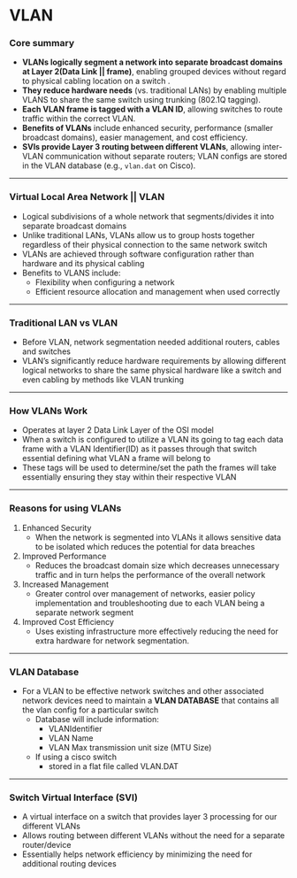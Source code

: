 # VLAN

### Core summary

- **VLANs logically segment a network into separate broadcast domains at Layer 2(Data Link || frame)**, enabling grouped devices without regard to physical cabling location on a switch .
- **They reduce hardware needs** (vs. traditional LANs) by enabling multiple VLANS to share the same switch using trunking (802.1Q tagging).
- **Each VLAN frame is tagged with a VLAN ID**, allowing switches to route traffic within the correct VLAN.
- **Benefits of VLANs** include enhanced security, performance (smaller broadcast domains), easier management, and cost efficiency.
- **SVIs provide Layer 3 routing between different VLANs**, allowing inter-VLAN communication without separate routers; VLAN configs are stored in the VLAN database (e.g., `vlan.dat` on Cisco).

---

### Virtual Local Area Network || VLAN

- Logical subdivisions of a whole network that segments/divides it into separate broadcast domains
- Unlike traditional LANs, VLANs allow us to group hosts together regardless of their physical connection to the same network switch
- VLANs are achieved through software configuration rather than hardware and its physical cabling
- Benefits to VLANS include:
    - Flexibility when configuring a network
    - Efficient resource allocation and management when used correctly

---

### Traditional LAN vs VLAN

- Before VLAN, network segmentation needed additional routers, cables and switches
- VLAN’s significantly reduce hardware requirements by allowing different logical networks to share the same physical hardware like a switch and even cabling by methods like VLAN trunking

---

### How VLANs Work

- Operates at layer 2 Data Link Layer of the OSI model
- When a switch is configured to utilize a VLAN its going to tag each data frame with a VLAN Identifier(ID) as it passes through that switch essential defining what VLAN a frame will belong to
- These tags will be used to determine/set the path the frames will take essentially ensuring they stay within their respective VLAN

---

### Reasons for using VLANs

1. Enhanced Security
    - When the network is segmented into VLANs it allows sensitive data to be isolated which reduces the potential for data breaches
2. Improved Performance
    - Reduces the broadcast domain size which decreases unnecessary traffic and in turn helps the performance of the overall network
3. Increased Management
    - Greater control over management of networks, easier policy implementation and troubleshooting due to each VLAN being a separate network segment
4. Improved Cost Efficiency
    - Uses existing infrastructure more effectively reducing the need for extra hardware for network segmentation.

---

### VLAN Database

- For a VLAN to be effective network switches and other associated network devices need to maintain a **VLAN DATABASE** that contains all the vlan config for a particular switch
    - Database will include information:
        - VLANIdentifier
        - VLAN Name
        - VLAN Max transmission unit size (MTU Size)
    - If using a cisco switch
        - stored in a flat file called VLAN.DAT

---

### Switch Virtual Interface (SVI)

- A virtual interface on a switch that provides layer 3 processing for our different VLANs
- Allows routing between different VLANs without the need for a separate router/device
- Essentially helps network efficiency by minimizing the need for additional routing devices